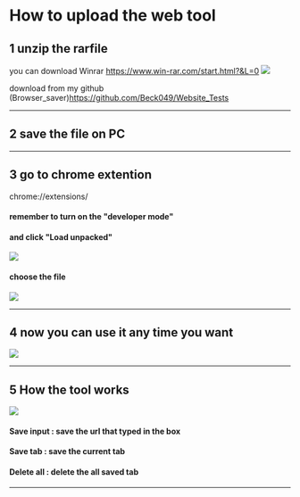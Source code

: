 # How to upload the web tool


## 1 unzip the rarfile

you can download Winrar
https://www.win-rar.com/start.html?&L=0
![](https://i.imgur.com/NXb6gAt.jpg)

download from my github
(Browser_saver)https://github.com/Beck049/Website_Tests

-------------------
## 2 save the file on PC

-------------------
## 3 go to chrome extention
chrome://extensions/

#### remember to turn on the "developer mode"

#### and click "Load unpacked"
![](https://i.imgur.com/D36kaHI.jpg)

#### choose the file
![](https://i.imgur.com/11uFTaL.jpg)

-------------------
## 4 now you can use it any time you want
![](https://i.imgur.com/r105LFx.jpg)

-------------------
## 5 How the tool works

![](https://i.imgur.com/kF3bJKb.jpg)
#### Save input : save the url that typed in the box
#### Save tab   : save the current tab
#### Delete all : delete the all saved tab

-------------------
